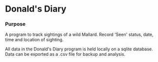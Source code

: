 # Donald's Diary

### Purpose

A program to track sightings of a wild Mallard. Record 'Seen' status, date, time and location of sighting.

All data in the Donald's Diary program is held locally on a sqlite database. Data can be exported as a .csv file for backup and analysis.